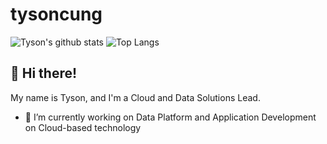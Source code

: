 # tysoncung
![Tyson's github stats](https://github-readme-stats.vercel.app/api?username=tysoncung&show_icons=true)
![Top Langs](https://github-readme-stats.vercel.app/api/top-langs/?username=tysoncung&hide=html,jupyter%20notebook,javascript&layout=compact&langs_count=10)



<!--
**tysoncung/tysoncung** is a ✨ _special_ ✨ repository because its `README.md` (this file) appears on your GitHub profile.

Here are some ideas to get you started:

- 🔭 I’m currently working on ...
- 🌱 I’m currently learning ...
- 👯 I’m looking to collaborate on ...
- 🤔 I’m looking for help with ...
- 💬 Ask me about ...
- 📫 How to reach me: ...
- 😄 Pronouns: ...
- ⚡ Fun fact: ...
-->


## 👋 Hi there!

My name is Tyson, and I'm a Cloud and Data Solutions Lead.
- 🔭 I’m currently working on Data Platform and Application Development on Cloud-based technology
